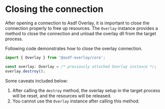 # Closing the connection
After opening a connection to Asdf Overlay, it is important to close the connection properly to free up resources.
The `Overlay` instance provides a method to close the connection and unload the overlay dll from the target process.

Following code demonstrates how to close the overlay connection.
```typescript
import { Overlay } from '@asdf-overlay/core';

const overlay: Overlay = /* previously attached Overlay instance */;
overlay.destroy();
```
Some caveats included below:
1. After calling the `destroy` method, the overlay setup in the target process will be reset, and the resources will be released.
2. You cannot use the `Overlay` instance after calling this method.